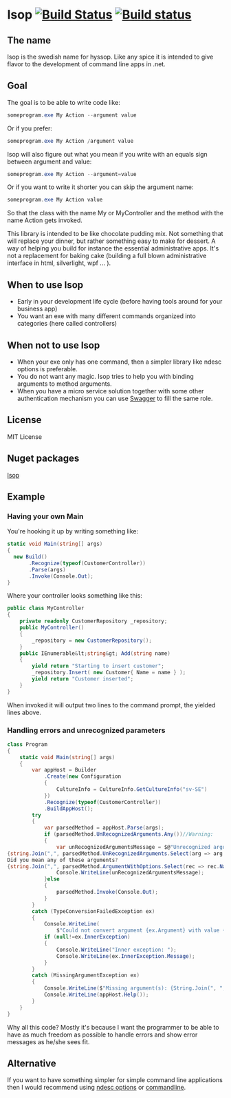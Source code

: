 # Isop [![Build Status](https://travis-ci.org/wallymathieu/isop.png?branch=isop)](https://travis-ci.org/wallymathieu/isop) [![Build status](https://ci.appveyor.com/api/projects/status/r4fbt9onjg3yfojv/branch/isop?svg=true)](https://ci.appveyor.com/project/wallymathieu/isop/branch/isop)

## The name

Isop is the swedish name for hyssop. Like any spice it is intended to give flavor to the development of command line apps in .net. 

## Goal

The goal is to be able to write code like:

```powershell
someprogram.exe My Action --argument value
```

Or if you prefer:

```powershell
someprogram.exe My Action /argument value
```

Isop will also figure out what you mean if you write with an equals sign between argument and value:

```powershell
someprogram.exe My Action --argument=value
```

Or if you want to write it shorter you can skip the argument name:

```powershell
someprogram.exe My Action value
```

So that the class with the name My or MyController and the method with the name Action gets invoked.

This library is intended to be like chocolate pudding mix. Not something that will replace your dinner, but rather something easy to make for dessert. A way of helping you build for instance the essential administrative apps. It's not a replacement for baking cake (building a full blown administrative interface in html, silverlight, wpf ... ). 

## When to use Isop

- Early in your development life cycle (before having tools around for your business app)
- You want an exe with many different commands organized into categories (here called controllers)

## When not to use Isop

- When your exe only has one command, then a simpler library like ndesc options is preferable.
- You do not want any magic. Isop tries to help you with binding arguments to method arguments.
- When you have a micro service solution together with some other authentication mechanism you can use [Swagger](https://github.com/domaindrivendev/Swashbuckle.AspNetCore) to fill the same role.

## License

MIT License

## Nuget packages

[Isop](http://nuget.org/packages/Isop/)

## Example

### Having your own Main

You're hooking it up by writing something like:

```csharp
static void Main(string[] args)
{
  new Build()
       .Recognize(typeof(CustomerController))
       .Parse(args)
       .Invoke(Console.Out);
}
```

Where your controller looks something like this:

```csharp
public class MyController
{
    private readonly CustomerRepository _repository;
    public MyController()
    {
        _repository = new CustomerRepository();
    }
    public IEnumerable&lt;string&gt; Add(string name)
    { 
        yield return "Starting to insert customer";
        _repository.Insert( new Customer{ Name = name } );
        yield return "Customer inserted";  
    }
}
```

When invoked it will output two lines to the command prompt, the yielded lines above.

### Handling errors and unrecognized parameters

```csharp
class Program
{
    static void Main(string[] args)
    {
        var appHost = Builder
            .Create(new Configuration
            {
                CultureInfo = CultureInfo.GetCultureInfo("sv-SE")
            })
            .Recognize(typeof(CustomerController))
            .BuildAppHost();
        try
        {
            var parsedMethod = appHost.Parse(args);
            if (parsedMethod.UnRecognizedArguments.Any())//Warning:
            {
                var unRecognizedArgumentsMessage = $@"Unrecognized arguments: 
{string.Join(",", parsedMethod.UnRecognizedArguments.Select(arg => arg.Value).ToArray())}
Did you mean any of these arguments?
{string.Join(",", parsedMethod.ArgumentWithOptions.Select(rec => rec.Name).ToArray())}";
                Console.WriteLine(unRecognizedArgumentsMessage);
            }else
            {
                parsedMethod.Invoke(Console.Out);
            }
        }
        catch (TypeConversionFailedException ex)
        {
            Console.WriteLine(
                $"Could not convert argument {ex.Argument} with value {ex.Value} to type {ex.TargetType}");
            if (null!=ex.InnerException)
            {
                Console.WriteLine("Inner exception: ");
                Console.WriteLine(ex.InnerException.Message);
            }
        }
        catch (MissingArgumentException ex)
        {
            Console.WriteLine($"Missing argument(s): {String.Join(", ", ex.Arguments).ToArray()}");
            Console.WriteLine(appHost.Help());
        }
    }
}
```

Why all this code? Mostly it's because I want the programmer to be able to have as much freedom as possible to handle errors and show error messages as he/she sees fit.

## Alternative

If you want to have something simpler for simple command line applications then I would recommend using [ndesc options](https://github.com/wallymathieu/ndesk-options-mirror) or [commandline](https://github.com/commandlineparser/commandline).
